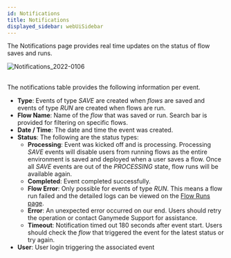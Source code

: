 ```yaml
---
id: Notifications
title: Notifications
displayed_sidebar: webUiSidebar
---
```


The Notifications page provides real time updates on the status of flow saves and runs. 

<img alt="Notifications_2022-0106" src="https://user-images.githubusercontent.com/46538575/211053033-d6c6abf7-2216-4de4-8327-25ae867ddfa9.png" />
<br />
<br />

The notifications table provides the following information per event.

- **Type**: Events of type _SAVE_ are created when _flows_ are saved and events of type _RUN_ are created when flows are run.
- **Flow Name**: Name of the _flow_ that was saved or run. Search bar is provided for filtering on specific flows.
- **Date / Time**: The date and time the event was created.
- **Status**: The following are the status types:
    - **Processing**: Event was kicked off and is processing. Processing _SAVE_ events will disable users from running flows as the entire environment is saved and deployed when a user saves a flow. Once all _SAVE_ events are out of the _PROCESSING_ state, flow runs will be available again.
    - **Completed**: Event completed successfully. 
    - **Flow Error**: Only possible for events of type _RUN_. This means a flow run failed and the detailed logs can be viewed on the [Flow Runs page](FlowRuns.md).
    - **Error**: An unexpected error occurred on our end. Users should retry the operation or contact Ganymede Support for assistance.
    - **Timeout**: Notification timed out 180 seconds after event start.  Users should check the _flow_ that triggered the event for the latest status or try again.
- **User**: User login triggering the associated event


